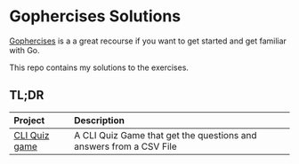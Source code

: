# Gophercises Solutions
[Gophercises]("https://gophercises.com​") is a a great recourse if you want to get started and get familiar with Go.

This repo contains my solutions to the exercises.

## TL;DR

| Project     | Description 
| :---       |    :----   
| [CLI Quiz game](https://github.com/koioannis/Gophercises-Solutions/tree/main/quiz_game)      | A CLI Quiz Game that get the questions and answers from a CSV File